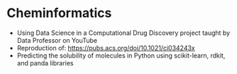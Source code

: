 # Cheminformatics
- Using Data Science in a Computational Drug Discovery project taught by Data Professor on YouTube
- Reproduction of: https://pubs.acs.org/doi/10.1021/ci034243x
- Predicting the solubility of molecules in Python using scikit-learn, rdkit, and panda libraries
